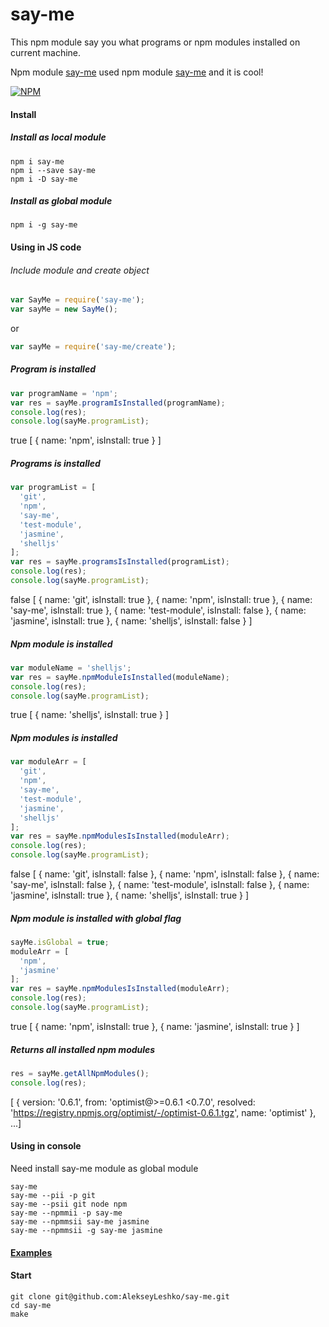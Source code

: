 say-me
======
This npm module say you what programs or npm modules installed on current machine.

Npm module [say-me](https://github.com/AlekseyLeshko/say-me) used npm module [say-me](https://github.com/AlekseyLeshko/say-me) and it is cool!

[![NPM](https://nodei.co/npm/say-me.png?downloads=true&downloadRank=true&stars=true)](https://nodei.co/npm/say-me/)

#### Install
##### Install as local module
```
npm i say-me
npm i --save say-me
npm i -D say-me
```

##### Install as global module
```
npm i -g say-me
```

#### Using in JS code
###### Include module and create object
```javascript
var SayMe = require('say-me');
var sayMe = new SayMe();
```
or
```javascript
var sayMe = require('say-me/create');
```

##### Program is installed
```javascript
var programName = 'npm';
var res = sayMe.programIsInstalled(programName);
console.log(res);
console.log(sayMe.programList);
```

>
true
[ { name: 'npm', isInstall: true } ]

##### Programs is installed
```javascript
var programList = [
  'git',
  'npm',
  'say-me',
  'test-module',
  'jasmine',
  'shelljs'
];
var res = sayMe.programsIsInstalled(programList);
console.log(res);
console.log(sayMe.programList);
```

>
false
[ { name: 'git', isInstall: true },
  { name: 'npm', isInstall: true },
  { name: 'say-me', isInstall: true },
  { name: 'test-module', isInstall: false },
  { name: 'jasmine', isInstall: true },
  { name: 'shelljs', isInstall: false } ]

##### Npm module is installed
```javascript
var moduleName = 'shelljs';
var res = sayMe.npmModuleIsInstalled(moduleName);
console.log(res);
console.log(sayMe.programList);
```

>
true
[ { name: 'shelljs', isInstall: true } ]

##### Npm modules is installed
```javascript
var moduleArr = [
  'git',
  'npm',
  'say-me',
  'test-module',
  'jasmine',
  'shelljs'
];
var res = sayMe.npmModulesIsInstalled(moduleArr);
console.log(res);
console.log(sayMe.programList);
```

>
false
[ { name: 'git', isInstall: false },
  { name: 'npm', isInstall: false },
  { name: 'say-me', isInstall: false },
  { name: 'test-module', isInstall: false },
  { name: 'jasmine', isInstall: true },
  { name: 'shelljs', isInstall: true } ]

##### Npm module is installed with global flag
```javascript
sayMe.isGlobal = true;
moduleArr = [
  'npm',
  'jasmine'
];
var res = sayMe.npmModulesIsInstalled(moduleArr);
console.log(res);
console.log(sayMe.programList);
```

>
true
[ { name: 'npm', isInstall: true },
  { name: 'jasmine', isInstall: true } ]

##### Returns all installed npm modules
```javascript
res = sayMe.getAllNpmModules();
console.log(res);
```

>
[ { version: '0.6.1', from: 'optimist@>=0.6.1 <0.7.0', resolved: 'https://registry.npmjs.org/optimist/-/optimist-0.6.1.tgz', name: 'optimist' }, ...]

#### Using in console
Need install say-me module as global module
```
say-me
say-me --pii -p git
say-me --psii git node npm
say-me --npmmii -p say-me
say-me --npmmsii say-me jasmine
say-me --npmmsii -g say-me jasmine
```

#### [Examples](https://github.com/AlekseyLeshko/say-me/tree/master/example)

#### Start
```
git clone git@github.com:AlekseyLeshko/say-me.git
cd say-me
make
```

